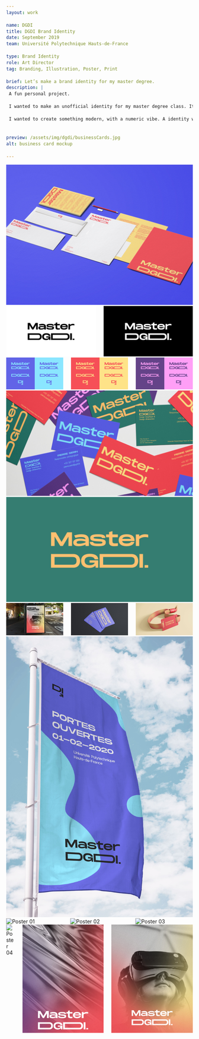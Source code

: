 ```yaml
---
layout: work

name: DGDI
title: DGDI Brand Identity
date: September 2019
team: Université Polytechnique Hauts-de-France

type: Brand Identity
role: Art Director
tag: Branding, Illustration, Poster, Print

brief: Let’s make a brand identity for my master degree.
description: |
 A fun personal project. 
 
 I wanted to make an unofficial identity for my master degree class. It was a small challenge I made for all our promotion. Here is my take on my graphic & interactive design master degree identity.
 
 I wanted to create something modern, with a numeric vibe. A identity we could play with, animate in different ways. I really enjoyed making it, especially my DGDI icon, which looks like a smiley face, with a smile and a wink.


preview: /assets/img/dgdi/businessCards.jpg
alt: business card mockup

---
```

<img src="/assets/img/dgdi/fullPapeterie.jpg" alt="Stationnary mockup">
<div class="columns">
    <div class="column">
        <img src="/assets/img/dgdi/logoBN.png" alt="Logo White&Black">
    </div>
    <div class="column">
        <img src="/assets/img/dgdi/logoNB.png" alt="Logo Black&White">
    </div>
</div>
<div class="columns">
    <div class="column">
<img src="/assets/img/dgdi/logo-dgdi-BB.jpg" alt="Logo variation 01">
    </div>
    <div class="column">
<img src="/assets/img/dgdi/logo-dgdi-RJ.jpg" alt="Logo variation 02">
    </div>
    <div class="column">
<img src="/assets/img/dgdi/logo-dgdi-VR.jpg" alt="Logo variation 03">
    </div>
</div>

<img src="/assets/img/dgdi/businessCards.jpg" alt="Business Cards">
<img src="/assets/img/dgdi/logoGY.jpg" alt="Logo Green&Yellow">

<div class="columns">
    <div class="column">
<img src="/assets/img/dgdi/busStop.jpg" alt="Bus Stop Poster">
    </div>
    <div class="column">
<img src="/assets/img/dgdi/studentCard.jpg" alt="Student Card">
    </div>
    <div class="column">
<img src="/assets/img/dgdi/wristband.jpg" alt="Wristband NFC">
    </div>
</div>

<img src="/assets/img/dgdi/flag.jpg" alt="Flag">

<div class="columns">
    <div class="column">
        <img src="/assets/img/dgdi/CARTES.jpg" alt="Poster 01">
    </div>
    <div class="column">
        <img src="/assets/img/dgdi/SERI.jpg" alt="Poster 02">
    </div>
    <div class="column">
        <img src="/assets/img/dgdi/PROTO.jpg" alt="Poster 03">
    </div>
</div>
<div class="columns">
    <div class="column">
        <img src="/assets/img/dgdi/GRAPH.jpg" alt="Poster 04">
    </div>
    <div class="column">
        <img src="/assets/img/dgdi/HOLO.jpg" alt="Poster 05">
    </div>
    <div class="column">
        <img src="/assets/img/dgdi/VR.jpg" alt="Poster 06">
    </div>
</div>